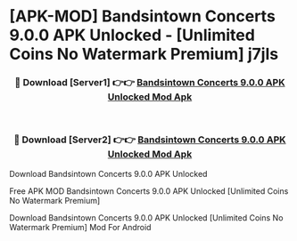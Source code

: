 # [APK-MOD] Bandsintown Concerts 9.0.0 APK Unlocked - [Unlimited Coins No Watermark Premium] j7jls



<div align="center">
<h3>🔴 Download [Server1] 👉👉 <a href="https://momento.my/?title=Bandsintown_Concerts_9.0.0_APK_Unlocked">Bandsintown Concerts 9.0.0 APK Unlocked Mod Apk</a></h3><br>

<h3>🔴 Download [Server2] 👉👉 <a href="https://momento.my/?title=Bandsintown_Concerts_9.0.0_APK_Unlocked">Bandsintown Concerts 9.0.0 APK Unlocked Mod Apk</a></h3>
</div>



Download Bandsintown Concerts 9.0.0 APK Unlocked 

Free APK MOD Bandsintown Concerts 9.0.0 APK Unlocked [Unlimited Coins No Watermark Premium]

Download Bandsintown Concerts 9.0.0 APK Unlocked [Unlimited Coins No Watermark Premium] Mod For Android
